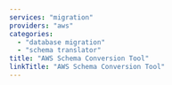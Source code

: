```yaml
---
services: "migration"
providers: "aws"
categories:
  - "database migration"
  - "schema translator"
title: "AWS Schema Conversion Tool"
linkTitle: "AWS Schema Conversion Tool"
---
```

